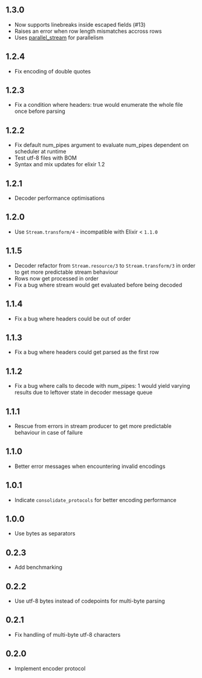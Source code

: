 ## 1.3.0

- Now supports linebreaks inside escaped fields (#13)
- Raises an error when row length mismatches accross rows
- Uses [parallel_stream](https://github.com/beatrichartz/parallel_stream) for parallelism

## 1.2.4

- Fix encoding of double quotes

## 1.2.3

- Fix a condition where headers: true would enumerate the whole file once before parsing

## 1.2.2

- Fix default num_pipes argument to evaluate num_pipes dependent on scheduler at runtime
- Test utf-8 files with BOM
- Syntax and mix updates for elixir 1.2

## 1.2.1

- Decoder performance optimisations

## 1.2.0

- Use `Stream.transform/4` - incompatible with Elixir < `1.1.0`

## 1.1.5

- Decoder refactor from `Stream.resource/3` to `Stream.transform/3` in order to
  get more predictable stream behaviour
- Rows now get processed in order
- Fix a bug where stream would get evaluated before being decoded

## 1.1.4

- Fix a bug where headers could be out of order

## 1.1.3

- Fix a bug where headers could get parsed as the first row

## 1.1.2

- Fix a bug where calls to decode with num_pipes: 1 would yield varying
  results due to leftover state in decoder message queue

## 1.1.1

- Rescue from errors in stream producer to get more predictable behaviour
  in case of failure

## 1.1.0

- Better error messages when encountering invalid encodings

## 1.0.1

- Indicate `consolidate_protocols` for better encoding performance

## 1.0.0

- Use bytes as separators

## 0.2.3

- Add benchmarking

## 0.2.2

- Use utf-8 bytes instead of codepoints for multi-byte parsing

## 0.2.1

- Fix handling of multi-byte utf-8 characters

## 0.2.0

- Implement encoder protocol
